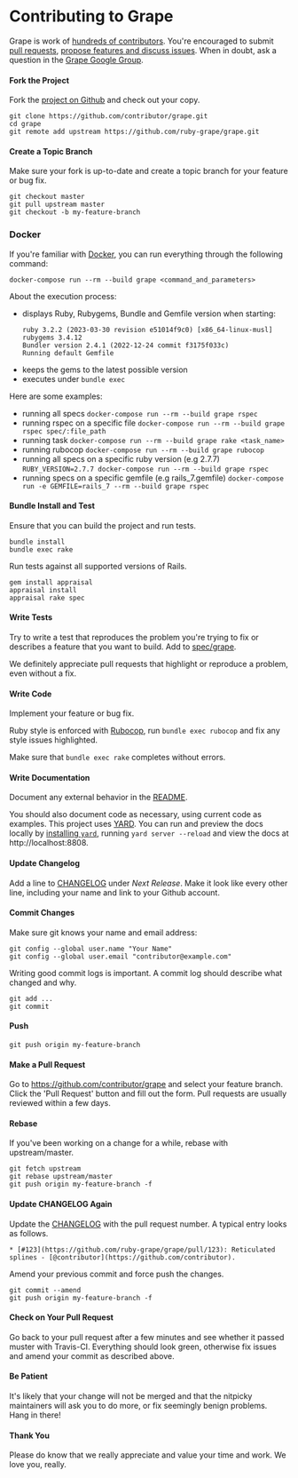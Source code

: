 Contributing to Grape
=====================

Grape is work of [hundreds of contributors](https://github.com/ruby-grape/grape/graphs/contributors). You're encouraged to submit [pull requests](https://github.com/ruby-grape/grape/pulls), [propose features and discuss issues](https://github.com/ruby-grape/grape/issues). When in doubt, ask a question in the [Grape Google Group](http://groups.google.com/group/ruby-grape).

#### Fork the Project

Fork the [project on Github](https://github.com/ruby-grape/grape) and check out your copy.

```
git clone https://github.com/contributor/grape.git
cd grape
git remote add upstream https://github.com/ruby-grape/grape.git
```

#### Create a Topic Branch

Make sure your fork is up-to-date and create a topic branch for your feature or bug fix.

```
git checkout master
git pull upstream master
git checkout -b my-feature-branch
```

### Docker

If you're familiar with [Docker](https://www.docker.com/), you can run everything through the following command:

```
docker-compose run --rm --build grape <command_and_parameters>
```

About the execution process:
 - displays Ruby, Rubygems, Bundle and Gemfile version when starting:
    ```
    ruby 3.2.2 (2023-03-30 revision e51014f9c0) [x86_64-linux-musl]
    rubygems 3.4.12
    Bundler version 2.4.1 (2022-12-24 commit f3175f033c)
    Running default Gemfile
    ```
 - keeps the gems to the latest possible version
 - executes under `bundle exec`

Here are some examples:

- running all specs `docker-compose run --rm --build grape rspec`
- running rspec on a specific file `docker-compose run --rm --build grape rspec spec/:file_path`
- running task `docker-compose run --rm --build grape rake <task_name>`
- running rubocop `docker-compose run --rm --build grape rubocop`
- running all specs on a specific ruby version (e.g 2.7.7) `RUBY_VERSION=2.7.7 docker-compose run --rm --build grape rspec`
- running specs on a specific gemfile (e.g rails_7.gemfile) `docker-compose run -e GEMFILE=rails_7 --rm --build grape rspec`

#### Bundle Install and Test

Ensure that you can build the project and run tests.

```
bundle install
bundle exec rake
```

Run tests against all supported versions of Rails.

```
gem install appraisal
appraisal install
appraisal rake spec
```

#### Write Tests

Try to write a test that reproduces the problem you're trying to fix or describes a feature that you want to build. Add to [spec/grape](spec/grape).

We definitely appreciate pull requests that highlight or reproduce a problem, even without a fix.

#### Write Code

Implement your feature or bug fix.

Ruby style is enforced with [Rubocop](https://github.com/bbatsov/rubocop), run `bundle exec rubocop` and fix any style issues highlighted.

Make sure that `bundle exec rake` completes without errors.

#### Write Documentation

Document any external behavior in the [README](README.md).

You should also document code as necessary, using current code as examples. This project uses [YARD](https://yardoc.org/). You can run and preview the docs locally by [installing `yard`](https://yardoc.org/), running `yard server --reload` and view the docs at http://localhost:8808.

#### Update Changelog

Add a line to [CHANGELOG](CHANGELOG.md) under *Next Release*. Make it look like every other line, including your name and link to your Github account.

#### Commit Changes

Make sure git knows your name and email address:

```
git config --global user.name "Your Name"
git config --global user.email "contributor@example.com"
```

Writing good commit logs is important. A commit log should describe what changed and why.

```
git add ...
git commit
```

#### Push

```
git push origin my-feature-branch
```

#### Make a Pull Request

Go to https://github.com/contributor/grape and select your feature branch. Click the 'Pull Request' button and fill out the form. Pull requests are usually reviewed within a few days.

#### Rebase

If you've been working on a change for a while, rebase with upstream/master.

```
git fetch upstream
git rebase upstream/master
git push origin my-feature-branch -f
```

#### Update CHANGELOG Again

Update the [CHANGELOG](CHANGELOG.md) with the pull request number. A typical entry looks as follows.

```
* [#123](https://github.com/ruby-grape/grape/pull/123): Reticulated splines - [@contributor](https://github.com/contributor).
```

Amend your previous commit and force push the changes.

```
git commit --amend
git push origin my-feature-branch -f
```

#### Check on Your Pull Request

Go back to your pull request after a few minutes and see whether it passed muster with Travis-CI. Everything should look green, otherwise fix issues and amend your commit as described above.

#### Be Patient

It's likely that your change will not be merged and that the nitpicky maintainers will ask you to do more, or fix seemingly benign problems. Hang in there!

#### Thank You

Please do know that we really appreciate and value your time and work. We love you, really.

